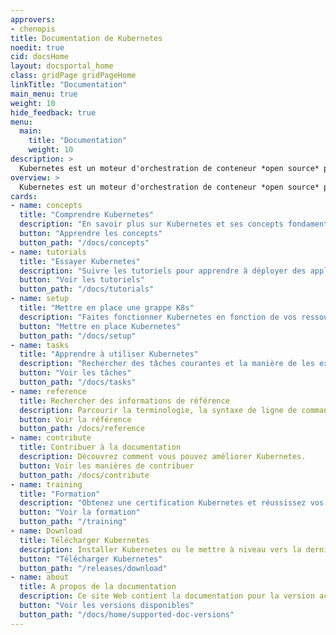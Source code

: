 ```yaml
---
approvers:
- chenopis
title: Documentation de Kubernetes
noedit: true
cid: docsHome
layout: docsportal_home
class: gridPage gridPageHome
linkTitle: "Documentation"
main_menu: true
weight: 10
hide_feedback: true
menu:
  main:
    title: "Documentation"
    weight: 10
description: >
  Kubernetes est un moteur d'orchestration de conteneur *open source* permettant d'automatiser le déploiement, la mise à l'échelle et la gestion des applications conteneurisées. Le projet *open source* est hébergé par la Cloud Native Computing Foundation.
overview: >
  Kubernetes est un moteur d'orchestration de conteneur *open source* permettant d'automatiser le déploiement, la mise à l'échelle et la gestion des applications conteneurisées. Le projet *open source* est hébergé par la Cloud Native Computing Foundation. (<a href="https://www.cncf.io/about">CNCF</a>).
cards:
- name: concepts
  title: "Comprendre Kubernetes"
  description: "En savoir plus sur Kubernetes et ses concepts fondamentaux."
  button: "Apprendre les concepts"
  button_path: "/docs/concepts"
- name: tutorials
  title: "Essayer Kubernetes"
  description: "Suivre les tutoriels pour apprendre à déployer des applications dans Kubernetes."
  button: "Voir les tutoriels"
  button_path: "/docs/tutorials"
- name: setup
  title: "Mettre en place une grappe K8s"
  description: "Faites fonctionner Kubernetes en fonction de vos ressources et de vos besoins."
  button: "Mettre en place Kubernetes"
  button_path: "/docs/setup"
- name: tasks
  title: "Apprendre à utiliser Kubernetes"
  description: "Rechercher des tâches courantes et la manière de les exécuter en suivant une courte séquence d'étapes."
  button: "Voir les tâches"
  button_path: "/docs/tasks"
- name: reference
  title: Rechercher des informations de référence
  description: Parcourir la terminologie, la syntaxe de ligne de commande, les types de ressources de l'API et la documentation de l'outil de configuration.
  button: Voir la référence
  button_path: /docs/reference
- name: contribute
  title: Contribuer à la documentation
  description: Découvrez comment vous pouvez améliorer Kubernetes.
  button: Voir les manières de contribuer
  button_path: /docs/contribute
- name: training
  title: "Formation"
  description: "Obtenez une certification Kubernetes et réussissez vos projets natifs dans le nuage !"
  button: "Voir la formation"
  button_path: "/training"  
- name: Download
  title: Télécharger Kubernetes
  description: Installer Kubernetes ou le mettre à niveau vers la dernière version.
  button: "Télécharger Kubernetes"
  button_path: "/releases/download"
- name: about
  title: A propos de la documentation
  description: Ce site Web contient la documentation pour la version actuelle et les 4 versions précédentes de Kubernetes.
  button: "Voir les versions disponibles"
  button_path: "/docs/home/supported-doc-versions"
---
```

